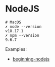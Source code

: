 # NodeJS

```shell
# MacOS
✗ node --version
v18.17.1
✗ npm --version
9.6.7
```

Examples:

- [beginning-nodejs](./beginning-nodejs/README.md)
